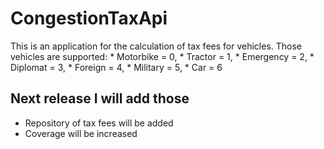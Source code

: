 # CongestionTaxApi
This is an application for the calculation of tax fees for vehicles. 
Those vehicles are supported:
        * Motorbike = 0,
        * Tractor = 1,
        * Emergency = 2,
        * Diplomat = 3,
        * Foreign = 4,
        * Military = 5,
        * Car = 6

## Next release I will add those
* Repository of tax fees will be added
* Coverage will be increased

